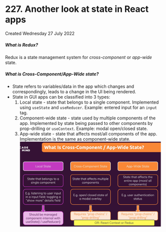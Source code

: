 # 227. Another look at state in React apps
Created Wednesday 27 July 2022

##### What is Redux?
Redux is a state management system for *cross-component* or *app-wide* state.

##### What is Cross-Component/App-Wide state?
- State refers to variables/data in the app which changes and correspondingly, leads to a change in the UI being rendered.
- State in GUI apps can be classified into 3 types:
	1. Local state - state that belongs to a single component. Implemented using `useState` and `useReducer`. Example: entered input for an `input` tag.
	2. Component-wide state - state used by multiple components of the app. Implemented by state being passed to other components by prop-drilling or `useContext`. Example: modal open/closed state.
	3. App-wide state - state that affects most/all components of the app. Implementation is the same as component-wide state.
![](../../../../assets/227_Another_look_at_state_in_React_apps-image-1.png)